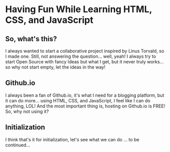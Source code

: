 Having Fun While Learning HTML, CSS, and JavaScript
===

## So, what's this?

I always wanted to start a collaborative project inspired by Linus Torvald, so I made one. Still, not answering the question... well, yeah! I always try to start Open Source with fancy Ideas but what I get, but it never truly works... so why not start empty, let the ideas in the way!

## Github.io

I always been a fan of Github.io, it's what I need for a blogging platform, but it can do more... using HTML, CSS, and JavaScript, I feel like I can do anything, LOL! And the most important thing is, hosting on Github.io is FREE! So, why not using it?

## Initialization

I think that's it for initialization, let's see what we can do ... to be continued...
